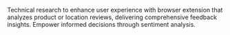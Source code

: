 Technical research to enhance user experience with browser extension that analyzes product or location reviews, delivering comprehensive feedback insights. Empower informed decisions through sentiment analysis.

